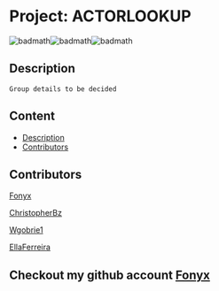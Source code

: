 # Project: ACTORLOOKUP

![badmath](https://img.shields.io/github/languages/count/Fonyx/actorLookup)![badmath](https://img.shields.io/github/commit-activity/m/Fonyx/actorLookup)![badmath](https://img.shields.io/github/contributors/Fonyx/actorLookup)

## Description

```Group details to be decided```

## Content 

- [Description](#description)
- [Contributors](#contributors)


## Contributors 

[Fonyx](https://github.com/Fonyx)

[ChristopherBz](https://github.com/ChristopherBz)

[Wgobrie1](https://github.com/Wgobrie1)

[EllaFerreira](https://github.com/EllaFerreira)



## Checkout my github account [Fonyx](https://github.com/Fonyx)

